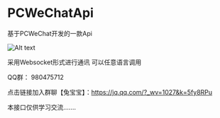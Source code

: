 # PCWeChatApi
基于PCWeChat开发的一款Api

![Alt text](https://thumbnail0.baidupcs.com/thumbnail/076b0fe7fg13faa9de218e7f70e4af86?fid=2754729705-250528-822644646691567&time=1578200400&rt=sh&sign=FDTAER-DCb740ccc5511e5e8fedcff06b081203-LsC8yr%2FaHjZ7mQXlr53hROVIvHk%3D&expires=8h&chkv=0&chkbd=0&chkpc=&dp-logid=105347766778637351&dp-callid=0&size=c710_u400&quality=100&vuk=-&ft=video)

采用Websocket形式进行通讯 可以任意语言调用

QQ群： 980475712

点击链接加入群聊【兔宝宝】：https://jq.qq.com/?_wv=1027&k=5fy8RPu

本接口仅供学习交流.......



